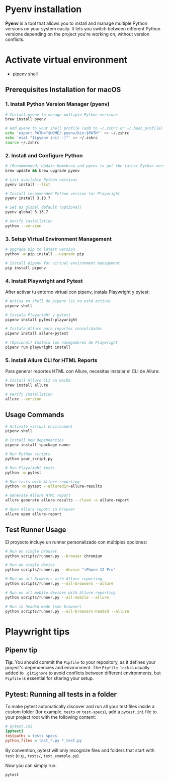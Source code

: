 # Pyenv installation

**Pyenv** is a tool that allows you to install and manage multiple Python versions on your system easily. It lets you switch between different Python versions depending on the project you're working on, without version conflicts.

# Activate virtual environment
 - pipenv shell

## Prerequisites Installation for macOS

### 1. Install Python Version Manager (pyenv)
```sh
# Install pyenv to manage multiple Python versions
brew install pyenv

# Add pyenv to your shell profile (add to ~/.zshrc or ~/.bash_profile)
echo 'export PATH="$HOME/.pyenv/bin:$PATH"' >> ~/.zshrc
echo 'eval "$(pyenv init -)"' >> ~/.zshrc
source ~/.zshrc
```

### 2. Install and Configure Python
```sh
# (Recommended) Update Homebrew and pyenv to get the latest Python versions
brew update && brew upgrade pyenv

# List available Python versions
pyenv install --list

# Install recommended Python version for Playwright
pyenv install 3.13.7

# Set as global default (optional)
pyenv global 3.13.7

# Verify installation
python --version
```

### 3. Setup Virtual Environment Management
```sh
# Upgrade pip to latest version
python -m pip install --upgrade pip

# Install pipenv for virtual environment management
pip install pipenv
```

### 4. Install Playwright and Pytest
After activar tu entorno virtual con pipenv, instala Playwright y pytest:
```sh
# Activa tu shell de pipenv (si no está activa)
pipenv shell

# Instala Playwright y pytest
pipenv install pytest-playwright

# Instala Allure para reportes consolidados
pipenv install allure-pytest

# (Opcional) Instala los navegadores de Playwright
pipenv run playwright install
```

### 5. Install Allure CLI for HTML Reports
Para generar reportes HTML con Allure, necesitas instalar el CLI de Allure:
```sh
# Install Allure CLI on macOS
brew install allure

# Verify installation
allure --version
```
## Usage Commands
```sh
# Activate virtual environment
pipenv shell

# Install new dependencies
pipenv install <package-name>

# Run Python scripts
python your_script.py

# Run Playwright tests
python -m pytest

# Run tests with Allure reporting
python -m pytest --alluredir=allure-results

# Generate Allure HTML report
allure generate allure-results --clean -o allure-report

# Open Allure report in browser
allure open allure-report
```

## Test Runner Usage
El proyecto incluye un runner personalizado con múltiples opciones:

```sh
# Run on single browser
python scripts/runner.py --browser chromium

# Run on single device
python scripts/runner.py --device "iPhone 12 Pro"

# Run on all browsers with Allure reporting
python scripts/runner.py --all-browsers --allure

# Run on all mobile devices with Allure reporting
python scripts/runner.py --all-mobile --allure

# Run in headed mode (see browser)
python scripts/runner.py --all-browsers-headed --allure
```

# Playwright tips

## Pipenv tip

**Tip:** You should commit the `Pipfile` to your repository, as it defines your project's dependencies and environment. The `Pipfile.lock` is usually added to `.gitignore` to avoid conflicts between different environments, but `Pipfile` is essential for sharing your setup.

## Pytest: Running all tests in a folder

To make pytest automatically discover and run all your test files inside a custom folder (for example, `tests` or `test-specs`), add a `pytest.ini` file to your project root with the following content:

```ini
# pytest.ini
[pytest]
testpaths = tests specs
python_files = test_*.py *_test.py
```

By convention, pytest will only recognize files and folders that start with `test` (e.g., `tests/`, `test_example.py`).

Now you can simply run:

```sh
pytest
```